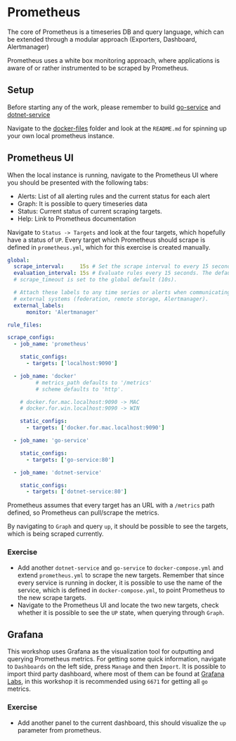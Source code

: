 # Prometheus

The core of Prometheus is a timeseries DB and query language, which can be
extended through a modular approach (Exporters, Dashboard, Alertmanager)

Prometheus uses a white box monitoring approach, where applications is aware of
or rather instrumented to be scraped by Prometheus.

## Setup

Before starting any of the work, please remember to build [go-service](../go-service) 
and [dotnet-service](../dotnet-service)

Navigate to the [docker-files](../docker-files/prometheus-grafana/) folder and
look at the `README.md` for spinning up your own local prometheus instance.

## Prometheus UI

When the local instance is running, navigate to the Prometheus UI where you
should be presented with the following tabs:

- Alerts: List of all alerting rules and the current status for each alert
- Graph: It is possible to query timeseries data
- Status: Current status of current scraping targets.
- Help: Link to Prometheus documentation

Navigate to `Status -> Targets` and look at the four targets, which hopefully
have a status of `UP`. Every target which Prometheus should scrape is defined in
`prometheus.yml`, which for this exercise is created manually.

```yaml
global:
  scrape_interval:     15s # Set the scrape interval to every 15 seconds. Default is every 1 minute.
  evaluation_interval: 15s # Evaluate rules every 15 seconds. The default is every 1 minute.
  # scrape_timeout is set to the global default (10s).

  # Attach these labels to any time series or alerts when communicating with
  # external systems (federation, remote storage, Alertmanager).
  external_labels:
      monitor: 'Alertmanager'

rule_files:

scrape_configs:
  - job_name: 'prometheus'

    static_configs:
      - targets: ['localhost:9090']

  - job_name: 'docker'
         # metrics_path defaults to '/metrics'
         # scheme defaults to 'http'.

    # docker.for.mac.localhost:9090 -> MAC
    # docker.for.win.localhost:9090 -> WIN

    static_configs:
      - targets: ['docker.for.mac.localhost:9090']

  - job_name: 'go-service'

    static_configs:
      - targets: ['go-service:80']

  - job_name: 'dotnet-service'

    static_configs:
      - targets: ['dotnet-service:80']
```

Prometheus assumes that every target has an URL with a `/metrics` path defined,
so Prometheus can pull/scrape the metrics.

By navigating to `Graph` and query `up`, it should be possible to see the
targets, which is being scraped currently.

### Exercise

- Add another `dotnet-service` and `go-service` to `docker-compose.yml` and
  extend `prometheus.yml` to scrape the new targets. Remember that since every
  service is running in docker, it is possible to use the name of the service,
  which is defined in `docker-compose.yml`, to point Prometheus to the new scrape
  targets.
- Navigate to the Prometheus UI and locate the two new targets, check whether it
  is possible to see the `UP` state, when querying through `Graph`.

## Grafana

This workshop uses Grafana as the visualization tool for outputting and querying
Prometheus metrics. For getting some quick information, navigate to `Dashboards`
on the left side, press `Manage` and then `Import`. It is possible to import
third party dashboard, where most of them can be found at [Grafana
Labs](https://grafana.com/dashboards), in this workshop it is recommended using
`6671` for getting all `go` metrics.

### Exercise

- Add another panel to the current dashboard, this should visualize the `up`
  parameter from prometheus.
